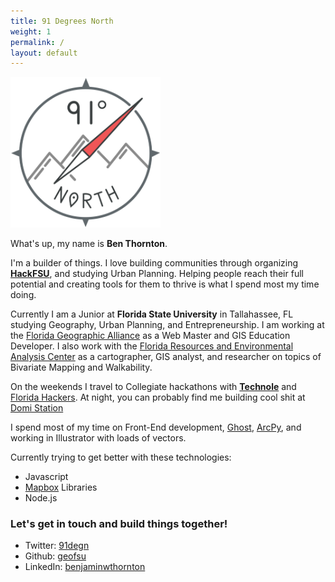 ```yaml
---
title: 91 Degrees North
weight: 1
permalink: /
layout: default
---
```


<img src="images/logogrey.png" alt="91 degrees north" style="width: 240px;"/>


What's up, my name is **Ben Thornton**.

I'm a builder of things. I love building communities through organizing **[HackFSU](http://hackfsu.com)**, and studying Urban Planning. Helping people reach their full potential and creating tools for them to thrive is what I spend most my time doing.

Currently I am a Junior at **Florida State University** in Tallahassee, FL studying Geography, Urban Planning, and Entrepreneurship. I am working at the [Florida Geographic Alliance](http://fga.freac.fsu.edu) as a Web Master and GIS Education Developer. I also work with the [Florida Resources and Environmental Analysis Center](http://freac.fsu.edu) as a cartographer, GIS analyst, and researcher on topics of Bivariate Mapping and Walkability.

On the weekends I travel to Collegiate hackathons with **[Technole](http://technole.org)** and [Florida Hackers](http://floridahackers.com). At night, you can probably find me building cool shit at [Domi Station](http;//domistation.com)

I spend most of my time on Front-End development, [Ghost](http://ghost.org), [ArcPy](http://pro.arcgis.com/en/pro-app/arcpy/main/arcgis-pro-arcpy-reference.htm), and working in Illustrator with loads of vectors.

Currently trying to get better with these technologies:

* Javascript
* [Mapbox](http://mapbox.com) Libraries
* Node.js
### Let's get in touch and build things together!

* Twitter: [91degn](http://twitter.com/91degn)
* Github: [geofsu](http://github.com/geofsu)
* LinkedIn: [benjaminwthornton](https://www.linkedin.com/in/benjaminwthornton)
